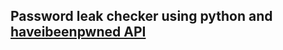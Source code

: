 ## Password leak checker using python and [**haveibeenpwned API**](https://haveibeenpwned.com/API/) 
